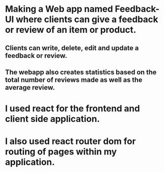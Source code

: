 # Making a Web app named Feedback-UI where clients can give a feedback or review of an item or product.
## Clients can write, delete, edit and update a feedback or review.

## The webapp also creates statistics based on the total number of reviews made as well as the average review.

# I used react for the frontend and client side application.
# I also used react router dom for routing of pages within my application.

